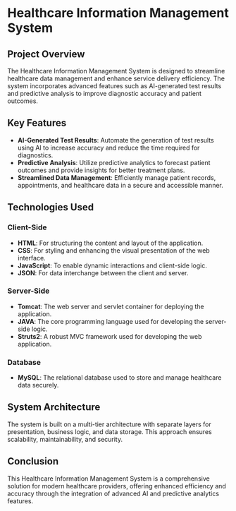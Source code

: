 # Healthcare Information Management System

## Project Overview

The Healthcare Information Management System is designed to streamline healthcare data management and enhance service delivery efficiency. The system incorporates advanced features such as AI-generated test results and predictive analysis to improve diagnostic accuracy and patient outcomes.

## Key Features

- **AI-Generated Test Results**: Automate the generation of test results using AI to increase accuracy and reduce the time required for diagnostics.
- **Predictive Analysis**: Utilize predictive analytics to forecast patient outcomes and provide insights for better treatment plans.
- **Streamlined Data Management**: Efficiently manage patient records, appointments, and healthcare data in a secure and accessible manner.

## Technologies Used

### Client-Side

- **HTML**: For structuring the content and layout of the application.
- **CSS**: For styling and enhancing the visual presentation of the web interface.
- **JavaScript**: To enable dynamic interactions and client-side logic.
- **JSON**: For data interchange between the client and server.

### Server-Side

- **Tomcat**: The web server and servlet container for deploying the application.
- **JAVA**: The core programming language used for developing the server-side logic.
- **Struts2**: A robust MVC framework used for developing the web application.

### Database

- **MySQL**: The relational database used to store and manage healthcare data securely.

## System Architecture

The system is built on a multi-tier architecture with separate layers for presentation, business logic, and data storage. This approach ensures scalability, maintainability, and security.

## Conclusion

This Healthcare Information Management System is a comprehensive solution for modern healthcare providers, offering enhanced efficiency and accuracy through the integration of advanced AI and predictive analytics features.
